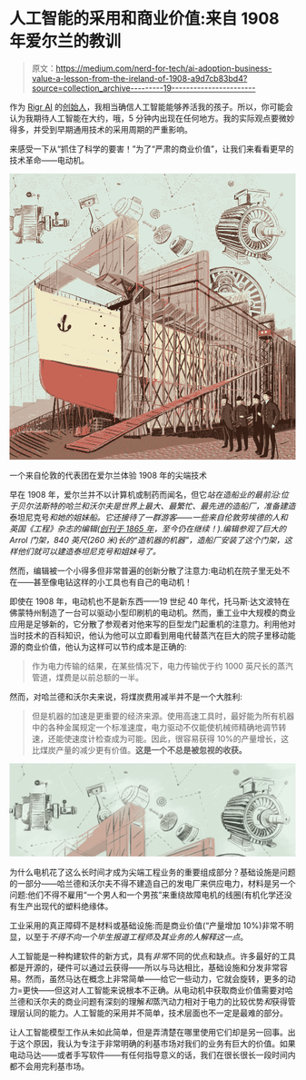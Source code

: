 # 人工智能的采用和商业价值:来自 1908 年爱尔兰的教训

> 原文：<https://medium.com/nerd-for-tech/ai-adoption-business-value-a-lesson-from-the-ireland-of-1908-a9d7cb83bd4?source=collection_archive---------19----------------------->

作为 [Rigr AI](https://rigr.ai/) 的[创始人](https://twitter.com/EdwardDixon3)，我相当确信人工智能能够养活我的孩子。所以，你可能会认为我期待人工智能在大约，哦，5 分钟内出现在任何地方。我的实际观点要微妙得多，并受到早期通用技术的采用周期的严重影响。

来感受一下从“抓住了科学的要害！”为了“严肃的商业价值”，让我们来看看更早的技术革命——电动机。

![](img/e059009e0660c8bf6900d1c08b279217.png)

一个来自伦敦的代表团在爱尔兰体验 1908 年的尖端技术

早在 1908 年，爱尔兰并不以计算机或制药而闻名，但它*站在造船业的最前沿:位于贝尔法斯特的哈兰和沃尔夫是世界上最大、最繁忙、最先进的造船厂，准备建造*泰坦尼克号*和她的姐妹船。它还接待了一群游客——一些来自伦敦劳埃德的人和英国《工程》杂志的编辑([创刊于 1865 年](https://en.wikipedia.org/wiki/Engineering_(magazine))，至今仍在继续！).编辑参观了巨大的 Arrol 门架，840 英尺(260 米)长的“造机器的机器”，造船厂安装了这个门架，这样他们就可以建造泰坦尼克号和姐妹号了。*

然而，编辑被一个小得多但非常普遍的创新分散了注意力:电动机在院子里无处不在——甚至像电钻这样的小工具也有自己的电动机！

即使在 1908 年，电动机也不是新东西——19 世纪 40 年代，托马斯·达文波特在佛蒙特州制造了一台可以驱动小型印刷机的电动机。然而，重工业中大规模的商业应用是足够新的，它分散了参观者对他来写的巨型龙门起重机的注意力。利用他对当时技术的百科知识，他认为他可以立即看到用电代替蒸汽在巨大的院子里移动能源的商业价值，他认为这样可以节约成本是正确的:

> 作为电力传输的结果，在某些情况下，电力传输优于约 1000 英尺长的蒸汽管道，煤费是以前总额的一半。

然而，对哈兰德和沃尔夫来说，将煤炭费用减半并不是一个大胜利:

> 但是机器的加速是更重要的经济来源。使用高速工具时，最好能为所有机器中的各种金属规定一个标准速度，电力驱动不仅能使机械师精确地调节转速，还能使速度计检查成为可能。因此，很容易获得 10%的产量增长，这比煤炭产量的减少更有价值。**这是一个不总是被忽视的收获。**

![](img/119cc32425b288dfb80dbd1690661c48.png)

为什么电机花了这么长时间才成为尖端工程业务的重要组成部分？基础设施是问题的一部分——哈兰德和沃尔夫不得不建造自己的发电厂来供应电力，材料是另一个问题:他们不得不雇用“一个男人和一个男孩”来重绕故障电机的线圈(有机化学还没有生产出现代的塑料绝缘体。

工业采用的真正障碍不是材料或基础设施:而是商业价值(“产量增加 10%)非常不明显，以至于*不得不向一个毕生报道工程师及其业务的人解释这一点*。

人工智能是一种构建软件的新方式，具有*非常*不同的优点和缺点。许多最好的工具都是开源的，硬件可以通过云获得——所以与马达相比，基础设施和分发非常容易。然而，虽然马达在概念上非常简单——给它一些动力，它就会旋转，更多的动力=更快——但这对人工智能来说根本不正确。从电动机中获取商业价值需要对哈兰德和沃尔夫的商业问题有深刻的理解*和*蒸汽动力相对于电力的比较优势*和*获得管理层认同的能力。人工智能的采用并不简单，技术层面也不一定是最难的部分。

让人工智能模型工作从未如此简单，但是弄清楚在哪里使用它们却是另一回事。出于这个原因，我认为专注于非常明确的利基市场对我们的业务有巨大的价值。如果电动马达——或者手写软件——有任何指导意义的话，我们在很长很长一段时间内都不会用完利基市场。